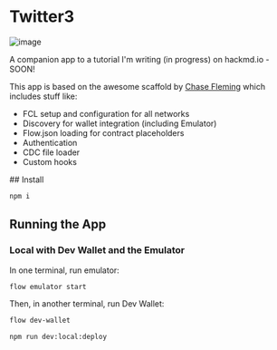 # Twitter3 

![image](https://user-images.githubusercontent.com/27052451/202925591-1053d059-57a5-419c-9884-339ef7ed1001.png)

A companion app to a tutorial I'm writing (in progress) on hackmd.io - SOON!

This app is based on the awesome scaffold by [Chase Fleming](https://github.com/chasefleming/fcl-next-scaffold) which includes stuff like:

- FCL setup and configuration for all networks
- Discovery for wallet integration (including Emulator)
- Flow.json loading for contract placeholders
- Authentication
- CDC file loader
- Custom hooks

## Install

```bash
npm i
``` 

## Running the App

### Local with Dev Wallet and the Emulator

In one terminal, run emulator: 

```bash
flow emulator start
```

Then, in another terminal, run Dev Wallet:

```bash
flow dev-wallet
```

```bash
npm run dev:local:deploy
```
